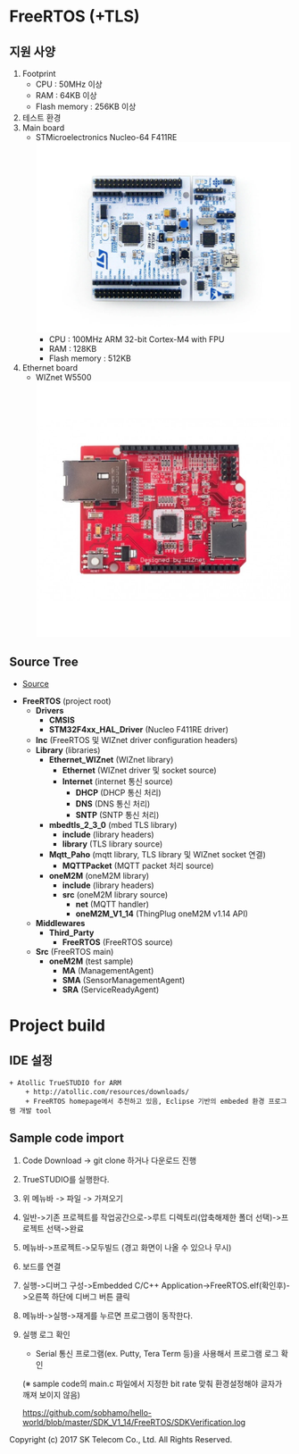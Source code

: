 # FreeRTOS (+TLS)

## 지원 사양

1. Footprint
	+ CPU : 50MHz 이상
	+ RAM : 64KB 이상
	+ Flash memory : 256KB 이상
2. 테스트 환경
 1. Main board
	+ STMicroelectronics Nucleo-64 F411RE
	![NUCLEO-F411RE.jpg](/SDK_V1_14/images/NUCLEO-F411RE.jpg)
		+ CPU : 100MHz ARM 32-bit Cortex-M4 with FPU
		+ RAM : 128KB
		+ Flash memory : 512KB
 2. Ethernet board
	+ WIZnet W5500
    ![w5500_ethernet_shield.jpg](/SDK_V1_14/images/w5500_ethernet_shield.jpg)
    
## Source Tree

* [Source](https://github.com/SKT-ThingPlug/thingplug-device-sdk-C/tree/master/FreeRTOS)
+ __FreeRTOS__ (project root)
	+ __Drivers__
		+ __CMSIS__
		+ __STM32F4xx_HAL_Driver__ (Nucleo F411RE driver)
	+ __Inc__ (FreeRTOS 및 WIZnet driver configuration headers)
	+ __Library__ (libraries)
		+ __Ethernet_WIZnet__ (WIZnet library)
			+ __Ethernet__ (WIZnet driver 및 socket source)
			+ __Internet__ (internet 통신 source)
				+ __DHCP__ (DHCP 통신 처리)
				+ __DNS__ (DNS 통신 처리)
				+ __SNTP__ (SNTP 통신 처리)
		+ __mbedtls_2_3_0__ (mbed TLS library)
			+ __include__ (library headers)
			+ __library__ (TLS library source)
		+ __Mqtt_Paho__ (mqtt library, TLS library 및 WIZnet socket 연결)
			+ __MQTTPacket__ (MQTT packet 처리 source)
		+ __oneM2M__ (oneM2M library)
			+ __include__ (library headers)
			+ __src__ (oneM2M library source)
				+ __net__ (MQTT handler)
				+ __oneM2M_V1_14__ (ThingPlug oneM2M v1.14 API)
	+ __Middlewares__
		+ __Third_Party__
			+ __FreeRTOS__ (FreeRTOS source)
	+ __Src__ (FreeRTOS main)
		+ __oneM2M__ (test sample)
			+ __MA__ (ManagementAgent)
			+ __SMA__ (SensorManagementAgent)
			+ __SRA__ (ServiceReadyAgent)

# Project build

## IDE 설정
	
	+ Atollic TrueSTUDIO for ARM
		+ http://atollic.com/resources/downloads/
		+ FreeRTOS homepage에서 추천하고 있음, Eclipse 기반의 embeded 환경 프로그램 개발 tool

## Sample code import

1. Code Download
-> git clone 하거나 다운로드 진행
2. TrueSTUDIO를 실행한다.
3. 위 메뉴바 -> 파일 -> 가져오기
4. 일반->기존 프로젝트를 작업공간으로->루트 디렉토리(압축해제한 폴더 선택)->프로젝트 선택->완료
5. 메뉴바->프로젝트->모두빌드 (경고 화면이 나올 수 있으나 무시)
6. 보드를 연결
7. 실행->디버그 구성->Embedded C/C++ Application->FreeRTOS.elf(확인후)->오른쪽 하단에 디버그 버튼 클릭
8. 메뉴바->실행->재게를 누르면 프로그램이 동작한다.
9. 실행 로그 확인
	+ Serial 통신 프로그램(ex. Putty, Tera Term 등)을 사용해서 프로그램 로그 확인
	
	(※ sample code의 main.c 파일에서 지정한 bit rate 맞춰 환경설정해야 글자가 깨져 보이지 않음)
	
	https://github.com/sobhamo/hello-world/blob/master/SDK_V1_14/FreeRTOS/SDKVerification.log

Copyright (c) 2017 SK Telecom Co., Ltd. All Rights Reserved.
